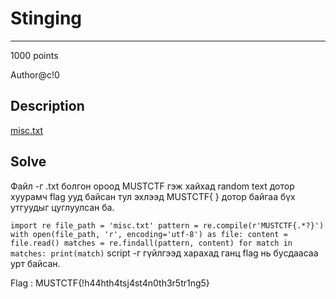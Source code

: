# Stinging
*** 
1000 points

Author@c!0

## Description
<a href="">misc.txt</a>

## Solve
Файл -г .txt болгон ороод MUSTCTF гэж хайхад random text дотор хуурамч flag ууд байсан тул эхлээд MUSTCTF{ } 
дотор байгаа бүх утгуудыг цуглуулсан ба.

``
import re
file_path = 'misc.txt'
pattern = re.compile(r'MUSTCTF{.*?}')
with open(file_path, 'r', encoding='utf-8') as file:
    content = file.read()
matches = re.findall(pattern, content)
for match in matches:
    print(match)
``
script -г гүйлгээд харахад ганц flag нь бусдаасаа урт байсан.

Flag : MUSTCTF{!h44hth4tsj4st4n0th3r5tr1ng5}
